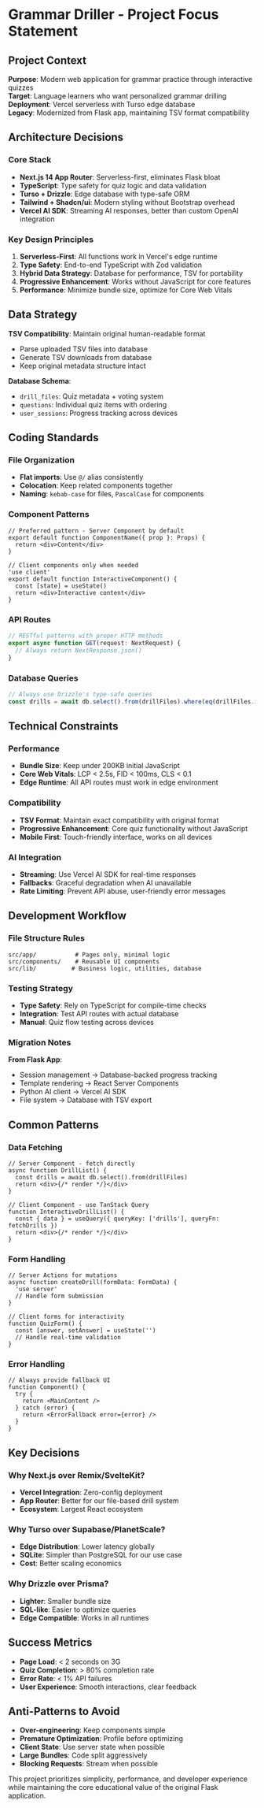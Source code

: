 # Grammar Driller - Project Focus Statement

## Project Context
**Purpose**: Modern web application for grammar practice through interactive quizzes  
**Target**: Language learners who want personalized grammar drilling  
**Deployment**: Vercel serverless with Turso edge database  
**Legacy**: Modernized from Flask app, maintaining TSV format compatibility

## Architecture Decisions

### Core Stack
- **Next.js 14 App Router**: Serverless-first, eliminates Flask bloat
- **TypeScript**: Type safety for quiz logic and data validation
- **Turso + Drizzle**: Edge database with type-safe ORM
- **Tailwind + Shadcn/ui**: Modern styling without Bootstrap overhead
- **Vercel AI SDK**: Streaming AI responses, better than custom OpenAI integration

### Key Design Principles
1. **Serverless-First**: All functions work in Vercel's edge runtime
2. **Type Safety**: End-to-end TypeScript with Zod validation
3. **Hybrid Data Strategy**: Database for performance, TSV for portability
4. **Progressive Enhancement**: Works without JavaScript for core features
5. **Performance**: Minimize bundle size, optimize for Core Web Vitals

## Data Strategy
**TSV Compatibility**: Maintain original human-readable format
- Parse uploaded TSV files into database
- Generate TSV downloads from database
- Keep original metadata structure intact

**Database Schema**: 
- `drill_files`: Quiz metadata + voting system
- `questions`: Individual quiz items with ordering
- `user_sessions`: Progress tracking across devices

## Coding Standards

### File Organization
- **Flat imports**: Use `@/` alias consistently
- **Colocation**: Keep related components together
- **Naming**: `kebab-case` for files, `PascalCase` for components

### Component Patterns
```tsx
// Preferred pattern - Server Component by default
export default function ComponentName({ prop }: Props) {
  return <div>Content</div>
}

// Client components only when needed
'use client'
export default function InteractiveComponent() {
  const [state] = useState()
  return <div>Interactive content</div>
}
```

### API Routes
```ts
// RESTful patterns with proper HTTP methods
export async function GET(request: NextRequest) {
  // Always return NextResponse.json()
}
```

### Database Queries
```ts
// Always use Drizzle's type-safe queries
const drills = await db.select().from(drillFiles).where(eq(drillFiles.id, id))
```

## Technical Constraints

### Performance
- **Bundle Size**: Keep under 200KB initial JavaScript
- **Core Web Vitals**: LCP < 2.5s, FID < 100ms, CLS < 0.1
- **Edge Runtime**: All API routes must work in edge environment

### Compatibility
- **TSV Format**: Maintain exact compatibility with original format
- **Progressive Enhancement**: Core quiz functionality without JavaScript
- **Mobile First**: Touch-friendly interface, works on all devices

### AI Integration
- **Streaming**: Use Vercel AI SDK for real-time responses
- **Fallbacks**: Graceful degradation when AI unavailable
- **Rate Limiting**: Prevent API abuse, user-friendly error messages

## Development Workflow

### File Structure Rules
```
src/app/           # Pages only, minimal logic
src/components/    # Reusable UI components
src/lib/          # Business logic, utilities, database
```

### Testing Strategy
- **Type Safety**: Rely on TypeScript for compile-time checks
- **Integration**: Test API routes with actual database
- **Manual**: Quiz flow testing across devices

### Migration Notes
**From Flask App**:
- Session management → Database-backed progress tracking
- Template rendering → React Server Components
- Python AI client → Vercel AI SDK
- File system → Database with TSV export

## Common Patterns

### Data Fetching
```tsx
// Server Component - fetch directly
async function DrillList() {
  const drills = await db.select().from(drillFiles)
  return <div>{/* render */}</div>
}

// Client Component - use TanStack Query
function InteractiveDrillList() {
  const { data } = useQuery({ queryKey: ['drills'], queryFn: fetchDrills })
  return <div>{/* render */}</div>
}
```

### Form Handling
```tsx
// Server Actions for mutations
async function createDrill(formData: FormData) {
  'use server'
  // Handle form submission
}

// Client forms for interactivity
function QuizForm() {
  const [answer, setAnswer] = useState('')
  // Handle real-time validation
}
```

### Error Handling
```tsx
// Always provide fallback UI
function Component() {
  try {
    return <MainContent />
  } catch (error) {
    return <ErrorFallback error={error} />
  }
}
```

## Key Decisions

### Why Next.js over Remix/SvelteKit?
- **Vercel Integration**: Zero-config deployment
- **App Router**: Better for our file-based drill system
- **Ecosystem**: Largest React ecosystem

### Why Turso over Supabase/PlanetScale?
- **Edge Distribution**: Lower latency globally
- **SQLite**: Simpler than PostgreSQL for our use case
- **Cost**: Better scaling economics

### Why Drizzle over Prisma?
- **Lighter**: Smaller bundle size
- **SQL-like**: Easier to optimize queries
- **Edge Compatible**: Works in all runtimes

## Success Metrics
- **Page Load**: < 2 seconds on 3G
- **Quiz Completion**: > 80% completion rate
- **Error Rate**: < 1% API failures
- **User Experience**: Smooth interactions, clear feedback

## Anti-Patterns to Avoid
- **Over-engineering**: Keep components simple
- **Premature Optimization**: Profile before optimizing
- **Client State**: Use server state when possible
- **Large Bundles**: Code split aggressively
- **Blocking Requests**: Stream when possible

This project prioritizes simplicity, performance, and developer experience while maintaining the core educational value of the original Flask application.